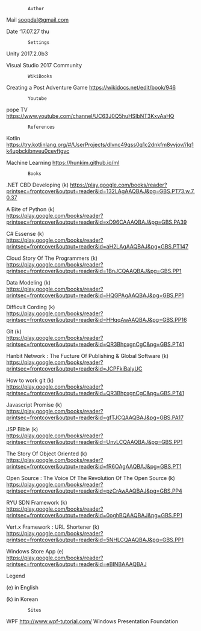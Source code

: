             Author
Mail	soopdal@gmail.com

Date	‘17.07.27 thu



            Settings
Unity 2017.2.0b3

Visual Studio 2017 Community

            WikiBooks
Creating a Post Adventure Game      https://wikidocs.net/edit/book/946

            Youtube
pope TV     https://www.youtube.com/channel/UC63J0Q5huHSlbNT3KxvAaHQ

            References
Kotlin https://try.kotlinlang.org/#/UserProjects/dlvnc49qss0q1c2dnkfm8vvjov/i1q1k4upbckibnveu0cevftgvc

Machine Learning             https://hunkim.github.io/ml


            Books
            
.NET CBD Developing (k)
https://play.google.com/books/reader?printsec=frontcover&output=reader&id=132LAgAAQBAJ&pg=GBS.PT73.w.7.0.37

A Bite of Python (k)       
https://play.google.com/books/reader?printsec=frontcover&output=reader&id=xD96CAAAQBAJ&pg=GBS.PA39

C# Essense (k)             
https://play.google.com/books/reader?printsec=frontcover&output=reader&id=aH2LAgAAQBAJ&pg=GBS.PT147

Cloud Story Of The Programmers (k)            
https://play.google.com/books/reader?printsec=frontcover&output=reader&id=1BnJCQAAQBAJ&pg=GBS.PP1

Data Modeling (k)          
https://play.google.com/books/reader?printsec=frontcover&output=reader&id=HQGPAgAAQBAJ&pg=GBS.PP1

Difficult Cording (k)      
https://play.google.com/books/reader?printsec=frontcover&output=reader&id=HHqqAwAAQBAJ&pg=GBS.PP16

Git (k)                    
https://play.google.com/books/reader?printsec=frontcover&output=reader&id=QR3BhpxgnCgC&pg=GBS.PT41

Hanbit Network : The Fucture Of Publishing & Global Software (k)         
https://play.google.com/books/reader?printsec=frontcover&output=reader&id=JCPFkiBalyUC

How to work git (k)        
https://play.google.com/books/reader?printsec=frontcover&output=reader&id=QR3BhpxgnCgC&pg=GBS.PT41

Javascript Promise (k)     
https://play.google.com/books/reader?printsec=frontcover&output=reader&id=gfTJCQAAQBAJ&pg=GBS.PA17

JSP Bible (k)              
https://play.google.com/books/reader?printsec=frontcover&output=reader&id=UnvLCQAAQBAJ&pg=GBS.PP1

The Story Of Object Oriented (k)        
https://play.google.com/books/reader?printsec=frontcover&output=reader&id=fR6OAgAAQBAJ&pg=GBS.PT1

Open Source : The Voice Of The Revolution Of The Open Source (k)            
https://play.google.com/books/reader?printsec=frontcover&output=reader&id=pzCrAwAAQBAJ&pg=GBS.PP4

RYU SDN Framework (k)      
https://play.google.com/books/reader?printsec=frontcover&output=reader&id=0oghBQAAQBAJ&pg=GBS.PP1

Vert.x Framework : URL Shortener (k)       
https://play.google.com/books/reader?printsec=frontcover&output=reader&id=5NHLCQAAQBAJ&pg=GBS.PP1

Windows Store App (e)       
https://play.google.com/books/reader?printsec=frontcover&output=reader&id=eBINBAAAQBAJ

Legend

(e)         in English

(k)         in Korean

            Sites
            
WPF 
http://www.wpf-tutorial.com/
Windows Presentation Foundation



